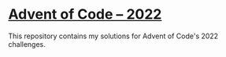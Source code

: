 # [Advent of Code – 2022](https://adventofcode.com/2022)

This repository contains my solutions for Advent of Code's 2022 challenges.